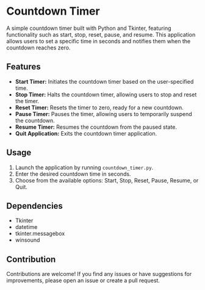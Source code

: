 # Countdown Timer

A simple countdown timer built with Python and Tkinter, featuring functionality such as start, stop, reset, pause, and resume. This application allows users to set a specific time in seconds and notifies them when the countdown reaches zero.

## Features

- **Start Timer:** Initiates the countdown timer based on the user-specified time.
- **Stop Timer:** Halts the countdown timer, allowing users to stop and reset the timer.
- **Reset Timer:** Resets the timer to zero, ready for a new countdown.
- **Pause Timer:** Pauses the timer, allowing users to temporarily suspend the countdown.
- **Resume Timer:** Resumes the countdown from the paused state.
- **Quit Application:** Exits the countdown timer application.


## Usage

1. Launch the application by running `countdown_timer.py`.
2. Enter the desired countdown time in seconds.
3. Choose from the available options: Start, Stop, Reset, Pause, Resume, or Quit.

## Dependencies

- Tkinter
- datetime
- tkinter.messagebox
- winsound

## Contribution

Contributions are welcome! If you find any issues or have suggestions for improvements, please open an issue or create a pull request.

